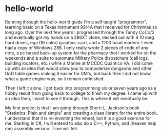 # hello-world
Running through the hello-world guide
I'm a self taught "programmer", learning basic on a Texas Instrument 99/4A that I received for Christmas so long ago.  Over
the next few years I progressed through the Tandy CoCo/2 and eventually got my hands on a 286XT clone, decked out with 4 10 meg
hard drives, ega (16 color) graphics card, and a 1200 baud modem.  I even had a copy of Windows 286.  I only really wrote 2 pieces
of code of any note, a pc based back-up system for the pharmacy that I worked for on the weekends and a suite to automate Military
Police dispatchers (call logs, building locators, etc.) while a Marine at MCCDC Quantico VA.  I did come up with an idea that 
would allow you to computerize dungeons and other DnD table games making it easier for DM's, but back then I did not know what
a game engine was, so it remain unfinished.

Then I left it alone.  I got back into programming six or seven years ago as a hobby result from going back to college to finish
my degree.  I came up with an idea then, I want to see it through.  This is where it will eventually be.  

My first project is that I am going through Sherri L. Jackson's book "Statistics: Plain and simple" and creating a class library
for the entire book.  I understand that it is re-inventing the wheel, but it is a good exercise for me.  Starting in C#, I will
entend to also do a C++, Python, and (heaven help me) assembly version.  Time will tell.
